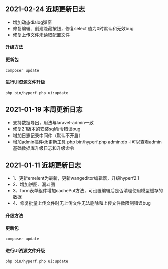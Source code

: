 ## 2021-02-24 近期更新日志
- 增加动态dialog弹窗
- 修复编辑、创建隐藏按钮，修复select 值为0时默认和无效bug
- 修复上传文件未读取配置文件
#### 升级方法
#### 更新包
    composer update 
#### 进行UI资源文件升级
    php bin/hyperf.php ui:update 

## 2021-01-19 本周更新日志
- 支持数据导出，用法与laravel-admin一致
- 修复2.1版本的安装sql命令错误bug
- 增加日志记录中间件（默认不开启）
- 增加admin插件db更新工具  php bin/hyperf.php admin:db -l可以查看admin基础数据库升级日志和升级命令


## 2021-01-11 近期更新日志
- 1、更新emelent为最新，更新wangeditor编辑器，升级hyperf2.1
- 2、增加饼图、漏斗图
- 3、form表单组件增加cachePut方法，可设置编辑后是否清理使用模型缓存的数据
- 4、修复批量上传文件时无上传文件无法删除和上传文件数限制错误bug
#### 升级方法
#### 更新包
    composer update 
#### 进行UI资源文件升级
    php bin/hyperf.php ui:update 
